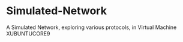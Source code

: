 # Simulated-Network
A Simulated Network, exploring various protocols, in Virtual Machine XUBUNTUCORE9

